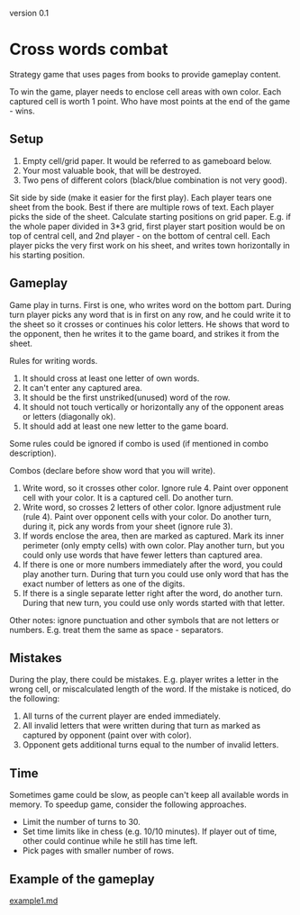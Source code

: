 version 0.1

# Cross words combat


Strategy game that uses pages from books to provide gameplay content.

To win the game, player needs to enclose cell areas with own color. Each captured cell is worth 1 point. Who have most points at the end of the game - wins.

## Setup
1. Empty cell/grid paper. It would be referred to as gameboard below.
2. Your most valuable book, that will be destroyed.
3. Two pens of different colors (black/blue combination is not very good).

Sit side by side (make it easier for the first play).
Each player tears one sheet from the book. Best if there are multiple rows of text. Each player picks the side of the sheet.
Calculate starting positions on grid paper. E.g. if the whole paper divided in 3*3 grid, first player start position would be on top of central cell, and 2nd player - on the bottom of central cell.
Each player picks the very first work on his sheet, and writes town horizontally in his starting position.

## Gameplay
Game play in turns. First is one, who writes word on the bottom part.
During turn player picks any word that is in first on any row, and he could write it to the sheet so it crosses or continues his color letters.
He shows that word to the opponent, then he writes it to the game board, and strikes it from the sheet.

Rules for writing words.
1. It should cross at least one letter of own words.
2. It can't enter any captured area.
3. It should be the first unstriked(unused) word of the row.
4. It should not touch vertically or horizontally any of the opponent areas or letters (diagonally ok).
5. It should add at least one new letter to the game board.

Some rules could be ignored if combo is used (if mentioned in combo description).

Combos (declare before show word that you will write).
1. Write word, so it crosses other color. Ignore rule 4. Paint over opponent cell with your color. It is a captured cell. Do another turn.
2. Write word, so crosses 2 letters of other color. Ignore adjustment rule (rule 4). Paint over opponent cells with your color. Do another turn, during it, pick any words from your sheet (ignore rule 3).
3. If words enclose the area, then are marked as captured. Mark its inner perimeter (only empty cells) with own color. Play another turn, but you could only use words that have fewer letters than captured area.
4. If there is one or more numbers immediately after the word, you could play another turn. During that turn you could use only word that has the exact number of letters as one of the digits.
5. If there is a single separate letter right after the word, do another turn. During that new turn, you could use only words started with that letter.

Other notes: ignore punctuation and other symbols that are not letters or numbers. E.g. treat them the same as space - separators.

## Mistakes
During the play, there could be mistakes. E.g. player writes a letter in the wrong cell, or miscalculated length of the word.
If the mistake is noticed, do the following:
1. All turns of the current player are ended immediately.
2. All invalid letters that were written during that turn as marked as captured by opponent (paint over with color).
3. Opponent gets additional turns equal to the number of invalid letters. 

## Time

Sometimes game could be slow, as people can't keep all available words in memory. To speedup game, consider the following approaches.
- Limit the number of turns to 30.
- Set time limits like in chess (e.g. 10/10 minutes). If player out of time, other could continue while he still has time left.
- Pick pages with smaller number of rows.


## Example of the gameplay

[example1.md](example1.md)